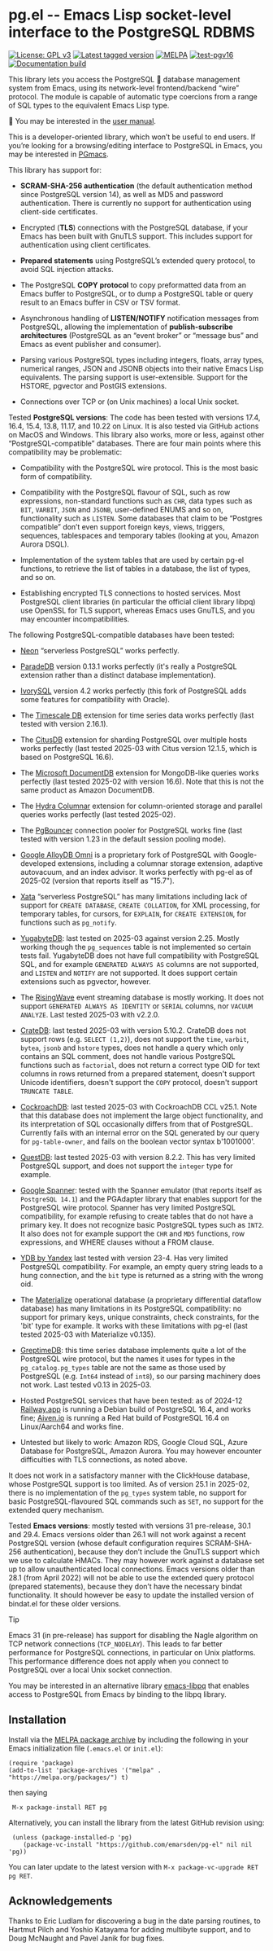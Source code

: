 # pg.el -- Emacs Lisp socket-level interface to the PostgreSQL RDBMS

[![License: GPL v3](https://img.shields.io/badge/License-GPL%20v3-blue.svg)](https://www.gnu.org/licenses/gpl-3.0.html)
[![Latest tagged version](https://img.shields.io/github/v/tag/emarsden/pg-el?label=Latest%20tagged%20version)](https://github.com/emarsden/pg-el/)
[![MELPA](https://melpa.org/packages/pg-badge.svg)](https://melpa.org/#/pg)
[![test-pgv16](https://github.com/emarsden/pg-el/workflows/test-pgv16/badge.svg)](https://github.com/emarsden/pg-el/actions/)
[![Documentation build](https://img.shields.io/github/actions/workflow/status/emarsden/pg-el/mdbook.yml?label=Documentation)](https://github.com/emarsden/pg-el/actions/)

This library lets you access the PostgreSQL 🐘 database management system from Emacs, using its
network-level frontend/backend “wire” protocol. The module is capable of automatic type coercions from a
range of SQL types to the equivalent Emacs Lisp type.

📖 You may be interested in the [user manual](https://emarsden.github.io/pg-el/).

This is a developer-oriented library, which won’t be useful to end users. If you’re looking for a
browsing/editing interface to PostgreSQL in Emacs, you may be interested in
[PGmacs](https://github.com/emarsden/pgmacs/).

This library has support for:

- **SCRAM-SHA-256 authentication** (the default authentication method since PostgreSQL version 14),
  as well as MD5 and password authentication. There is currently no support for authentication
  using client-side certificates.

- Encrypted (**TLS**) connections with the PostgreSQL database, if your Emacs has been built with
  GnuTLS support. This includes support for authentication using client certificates.

- **Prepared statements** using PostgreSQL’s extended query protocol, to avoid SQL injection
  attacks.

- The PostgreSQL **COPY protocol** to copy preformatted data from an Emacs buffer to PostgreSQL, or
  to dump a PostgreSQL table or query result to an Emacs buffer in CSV or TSV format.

- Asynchronous handling of **LISTEN/NOTIFY** notification messages from PostgreSQL, allowing the
  implementation of **publish-subscribe architectures** (PostgreSQL as an “event broker” or
  “message bus” and Emacs as event publisher and consumer).

- Parsing various PostgreSQL types including integers, floats, array types, numerical ranges, JSON
  and JSONB objects into their native Emacs Lisp equivalents. The parsing support is
  user-extensible. Support for the HSTORE, pgvector and PostGIS extensions.

- Connections over TCP or (on Unix machines) a local Unix socket.


Tested **PostgreSQL versions**: The code has been tested with versions 17.4, 16.4, 15.4, 13.8,
11.17, and 10.22 on Linux. It is also tested via GitHub actions on MacOS and Windows. This library
also works, more or less, against other “PostgreSQL-compatible” databases. There are four main points
where this compatibility may be problematic: 

- Compatibility with the PostgreSQL wire protocol. This is the most basic form of compatibility.

- Compatibility with the PostgreSQL flavour of SQL, such as row expressions, non-standard functions
  such as `CHR`, data types such as `BIT`, `VARBIT`, `JSON` and `JSONB`, user-defined ENUMS and so
  on, functionality such as `LISTEN`. Some databases that claim to be “Postgres compatible” don’t
  even support foreign keys, views, triggers, sequences, tablespaces and temporary tables (looking
  at you, Amazon Aurora DSQL).

- Implementation of the system tables that are used by certain pg-el functions, to retrieve the list
  of tables in a database, the list of types, and so on.

- Establishing encrypted TLS connections to hosted services. Most PostgreSQL client libraries (in
  particular the official client library libpq) use OpenSSL for TLS support, whereas Emacs uses
  GnuTLS, and you may encounter incompatibilities.

The following PostgreSQL-compatible databases have been tested:

- [Neon](https://neon.tech/) “serverless PostgreSQL” works perfectly.

- [ParadeDB](https://www.paradedb.com/) version 0.13.1 works perfectly (it's really a PostgreSQL
  extension rather than a distinct database implementation).

- [IvorySQL](https://www.ivorysql.org/) version 4.2 works perfectly (this fork of PostgreSQL adds
  some features for compatibility with Oracle).

- The [Timescale DB](https://www.timescale.com/) extension for time series data works perfectly
  (last tested with version 2.16.1).

- The [CitusDB](https://github.com/citusdata/citus) extension for sharding PostgreSQL over multiple
  hosts works perfectly (last tested 2025-03 with Citus version 12.1.5, which is based on PostgreSQL
  16.6).

- The [Microsoft DocumentDB](https://github.com/microsoft/documentdb) extension for MongoDB-like
  queries works perfectly (last tested 2025-02 with version 16.6). Note that this is not the same
  product as Amazon DocumentDB.

- The [Hydra Columnar](https://github.com/hydradatabase/columnar) extension for column-oriented
  storage and parallel queries works perfectly (last tested 2025-02).

- The [PgBouncer](https://www.pgbouncer.org/) connection pooler for PostgreSQL works fine (last
  tested with version 1.23 in the default session pooling mode).

- [Google AlloyDB Omni](https://cloud.google.com/alloydb/omni/docs/quickstart) is a proprietary fork
  of PostgreSQL with Google-developed extensions, including a columnar storage extension, adaptive
  autovacuum, and an index advisor. It works perfectly with pg-el as of 2025-02 (version that
  reports itself as "15.7").

- [Xata](https://xata.io/) “serverless PostgreSQL” has many limitations including lack of support
  for `CREATE DATABASE`, `CREATE COLLATION`, for XML processing, for temporary tables, for cursors,
  for `EXPLAIN`, for `CREATE EXTENSION`, for functions such as `pg_notify`.

- [YugabyteDB](https://yugabyte.com/): last tested on 2025-03 against version 2.25. Mostly working
  though the `pg_sequences` table is not implemented so certain tests fail. YugabyteDB does not have
  full compatibility with PostgreSQL SQL, and for example `GENERATED ALWAYS AS` columns are not
  supported, and `LISTEN` and `NOTIFY` are not supported. It does support certain extensions such as
  pgvector, however.

- The [RisingWave](https://github.com/risingwavelabs/risingwave) event streaming database is mostly
  working. It does not support `GENERATED ALWAYS AS IDENTITY` or `SERIAL` columns, nor `VACUUM
  ANALYZE`. Last tested 2025-03 with v2.2.0.

- [CrateDB](https://crate.io/): last tested 2025-03 with version 5.10.2. CrateDB does not support
  rows (e.g. `SELECT (1,2)`), does not support the `time`, `varbit`, `bytea`, `jsonb` and `hstore`
  types, does not handle a query which only contains an SQL comment, does not handle various
  PostgreSQL functions such as `factorial`, does not return a correct type OID for text columns in
  rows returned from a prepared statement, doesn't support Unicode identifiers, doesn't support the
  `COPY` protocol, doesn't support `TRUNCATE TABLE`.

- [CockroachDB](https://github.com/cockroachdb/cockroach): last tested 2025-03 with CockroachDB CCL
  v25.1. Note that this database does not implement the large object functionality, and its
  interpretation of SQL occasionally differs from that of PostgreSQL. Currently fails with an
  internal error on the SQL generated by our query for `pg-table-owner`, and fails on the boolean
  vector syntax b'1001000'.

- [QuestDB](https://questdb.io/): last tested 2025-03 with version 8.2.2. This has very limited
  PostgreSQL support, and does not support the `integer` type for example.

- [Google Spanner](https://cloud.google.com/spanner): tested with the Spanner emulator (that reports
  itself as `PostgreSQL 14.1`) and the PGAdapter library that enables support for the PostgreSQL
  wire protocol. Spanner has very limited PostgreSQL compatibility, for example refusing to create
  tables that do not have a primary key. It does not recognize basic PostgreSQL types such as `INT2`.
  It also does not for example support the `CHR` and `MD5` functions, row expressions, and WHERE
  clauses without a FROM clause.

- [YDB by Yandex](https://ydb.tech/docs/en/postgresql/docker-connect) last tested with version 23-4.
  Has very limited PostgreSQL compatibility. For example, an empty query string leads to a hung
  connection, and the `bit` type is returned as a string with the wrong oid.

- The [Materialize](https://materialize.com/) operational database (a proprietary differential
  dataflow database) has many limitations in its PostgreSQL compatibility: no support for primary
  keys, unique constraints, check constraints, for the 'bit' type for example. It works with these
  limitations with pg-el (last tested 2025-03 with Materialize v0.135).

- [GreptimeDB](https://github.com/GrepTimeTeam/greptimedb): this time series database implements
  quite a lot of the PostgreSQL wire protocol, but the names it uses for types in the
  `pg_catalog.pg_types` table are not the same as those used by PostgreSQL (e.g. `Int64` instead of
  `int8`), so our parsing machinery does not work. Last tested v0.13 in 2025-03.

- Hosted PostgreSQL services that have been tested: as of 2024-12
  [Railway.app](https://railway.app/) is running a Debian build of PostgreSQL 16.4, and works fine;
  [Aiven.io](https://aiven.io/) is running a Red Hat build of PostgreSQL 16.4 on Linux/Aarch64 and
  works fine.

- Untested but likely to work: Amazon RDS, Google Cloud SQL, Azure Database for PostgreSQL, Amazon
  Aurora. You may however encounter difficulties with TLS connections, as noted above.

It does not work in a satisfactory manner with the ClickHouse database, whose PostgreSQL support is
too limited. As of version 25.1 in 2025-02, there is no implementation of the `pg_types` system
table, no support for basic PostgreSQL-flavoured SQL commands such as `SET`, no support for the
extended query mechanism.


Tested **Emacs versions**: mostly tested with versions 31 pre-release, 30.1 and 29.4. Emacs versions
older than 26.1 will not work against a recent PostgreSQL version (whose default configuration
requires SCRAM-SHA-256 authentication), because they don’t include the GnuTLS support which we use
to calculate HMACs. They may however work against a database set up to allow unauthenticated local
connections. Emacs versions older than 28.1 (from April 2022) will not be able to use the extended
query protocol (prepared statements), because they don’t have the necessary bindat functionality. It
should however be easy to update the installed version of bindat.el for these older versions.

> [!TIP]
> Emacs 31 (in pre-release) has support for disabling the Nagle algorithm on TCP network
> connections (`TCP_NODELAY`). This leads to far better performance for PostgreSQL connections, in
> particular on Unix platforms. This performance difference does not apply when you connect to
> PostgreSQL over a local Unix socket connection.


You may be interested in an alternative library [emacs-libpq](https://github.com/anse1/emacs-libpq)
that enables access to PostgreSQL from Emacs by binding to the libpq library.


## Installation

Install via the [MELPA package archive](https://melpa.org/partials/getting-started.html) by
including the following in your Emacs initialization file (`.emacs.el` or `init.el`):

    (require 'package)
    (add-to-list 'package-archives '("melpa" . "https://melpa.org/packages/") t)

then saying 

     M-x package-install RET pg

Alternatively, you can install the library from the latest GitHub revision using:

     (unless (package-installed-p 'pg)
        (package-vc-install "https://github.com/emarsden/pg-el" nil nil 'pg))

You can later update to the latest version with `M-x package-vc-upgrade RET pg RET`.




## Acknowledgements

Thanks to Eric Ludlam for discovering a bug in the date parsing routines, to Hartmut Pilch and
Yoshio Katayama for adding multibyte support, and to Doug McNaught and Pavel Janik for bug fixes.


